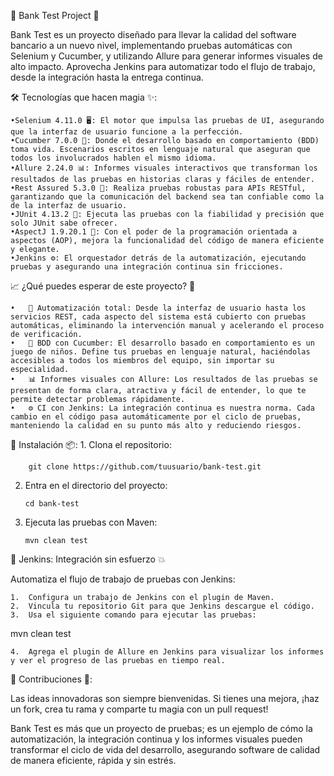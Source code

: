 🚀 Bank Test Project 🏦

Bank Test es un proyecto diseñado para llevar la calidad del software bancario a un nuevo nivel, implementando pruebas automáticas con Selenium y Cucumber, y utilizando Allure para generar informes visuales de alto impacto. Aprovecha Jenkins para automatizar todo el flujo de trabajo, desde la integración hasta la entrega continua.

🛠️ Tecnologías que hacen magia ✨:

	•Selenium 4.11.0 🖥️: El motor que impulsa las pruebas de UI, asegurando que la interfaz de usuario funcione a la perfección.
	•Cucumber 7.0.0 📜: Donde el desarrollo basado en comportamiento (BDD) toma vida. Escenarios escritos en lenguaje natural que aseguran que todos los involucrados hablen el mismo idioma.
	•Allure 2.24.0 📊: Informes visuales interactivos que transforman los resultados de las pruebas en historias claras y fáciles de entender.
	•Rest Assured 5.3.0 🔌: Realiza pruebas robustas para APIs RESTful, garantizando que la comunicación del backend sea tan confiable como la de la interfaz de usuario.
	•JUnit 4.13.2 🧪: Ejecuta las pruebas con la fiabilidad y precisión que solo JUnit sabe ofrecer.
	•AspectJ 1.9.20.1 🧩: Con el poder de la programación orientada a aspectos (AOP), mejora la funcionalidad del código de manera eficiente y elegante.
	•Jenkins ⚙️: El orquestador detrás de la automatización, ejecutando pruebas y asegurando una integración continua sin fricciones.

📈 ¿Qué puedes esperar de este proyecto? 🧐

	•	🔄 Automatización total: Desde la interfaz de usuario hasta los servicios REST, cada aspecto del sistema está cubierto con pruebas automáticas, eliminando la intervención manual y acelerando el proceso de verificación.
	•	📝 BDD con Cucumber: El desarrollo basado en comportamiento es un juego de niños. Define tus pruebas en lenguaje natural, haciéndolas accesibles a todos los miembros del equipo, sin importar su especialidad.
	•	📊 Informes visuales con Allure: Los resultados de las pruebas se presentan de forma clara, atractiva y fácil de entender, lo que te permite detectar problemas rápidamente.
	•	⚙️ CI con Jenkins: La integración continua es nuestra norma. Cada cambio en el código pasa automáticamente por el ciclo de pruebas, manteniendo la calidad en su punto más alto y reduciendo riesgos.

🚀 Instalación 📦:
	1.	Clona el repositorio:

		git clone https://github.com/tuusuario/bank-test.git


2.	Entra en el directorio del proyecto:

		cd bank-test


3.	Ejecuta las pruebas con Maven:

		mvn clean test



🔧 Jenkins: Integración sin esfuerzo 💥

Automatiza el flujo de trabajo de pruebas con Jenkins:

	1.	Configura un trabajo de Jenkins con el plugin de Maven.
	2.	Vincula tu repositorio Git para que Jenkins descargue el código.
	3.	Usa el siguiente comando para ejecutar las pruebas:

mvn clean test


	4.	Agrega el plugin de Allure en Jenkins para visualizar los informes y ver el progreso de las pruebas en tiempo real.

🤝 Contribuciones 🌱:

Las ideas innovadoras son siempre bienvenidas. Si tienes una mejora, ¡haz un fork, crea tu rama y comparte tu magia con un pull request!

Bank Test es más que un proyecto de pruebas; es un ejemplo de cómo la automatización, la integración continua y los informes visuales pueden transformar el ciclo de vida del desarrollo, asegurando software de calidad de manera eficiente, rápida y sin estrés.